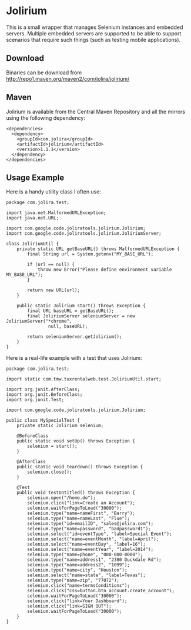 Jolirium
=================

This is a small wrapper that manages Selenium instances and embedded servers. Multiple 
embedded servers are supported to be able to support scenarios that require such things 
(such as testing mobile applications).

Download
---------

Binaries can be download from http://repo1.maven.org/maven2/com/jolira/jolirium/

Maven
--------

Jolirium is available from the Central Maven Repository and all the mirrors using the 
following dependency:

```
<dependencies>
  <dependency>
    <groupId>com.jolira</groupId>
    <artifactId>jolirium</artifactId>
    <version>1.1.1</version>
  </dependency>
</dependencies>
```

Usage Example
-------------------

Here is a handy utility class I often use:

```
package com.jolira.test;

import java.net.MalformedURLException;
import java.net.URL;

import com.google.code.joliratools.jolirium.Jolirium;
import com.google.code.joliratools.jolirium.JoliriumServer;

class JoliriumUtil {
	private static URL getBaseURL() throws MalformedURLException {
		final String url = System.getenv("MY_BASE_URL");

		if (url == null) {
			throw new Error("Please define environment variable MY_BASE_URL");
		}

		return new URL(url);
	}

	public static Jolirium start() throws Exception {
		final URL baseURL = getBaseURL();
		final JoliriumServer seleniumServer = new JoliriumServer("*chrome",
				null, baseURL);

		return seleniumServer.getJolirium();
	}
}
```

Here is a real-life example with a test that uses Jolirium:

```
package com.jolira.test;

import static com.tmw.tuxrentalweb.test.JoliriumUtil.start;

import org.junit.AfterClass;
import org.junit.BeforeClass;
import org.junit.Test;

import com.google.code.joliratools.jolirium.Jolirium;

public class MySpecialTest {
	private static Jolirium selenium;

	@BeforeClass
	public static void setUp() throws Exception {
		selenium = start();
	}

	@AfterClass
	public static void teardown() throws Exception {
		selenium.close();
	}

	@Test
	public void testUntitled() throws Exception {
		selenium.open("/home.do");
		selenium.click("link=Create an Account");
		selenium.waitForPageToLoad("30000");
		selenium.type("name=nameFirst", "Barry");
		selenium.type("name=nameLast", "Flue");
		selenium.type("id=emailID", "sales@jolira.com");
		selenium.type("name=password", "badpassword1");
		selenium.select("id=eventType", "label=Special Event");
		selenium.select("name=eventMonth", "label=April");
		selenium.select("name=eventDay", "label=16");
		selenium.select("name=eventYear", "label=2014");
		selenium.type("name=phone", "000-000-0000");
		selenium.type("name=address1", "2380 Duckdale Rd");
		selenium.type("name=address2", "1099");
		selenium.type("name=city", "Houston");
		selenium.select("name=state", "label=Texas");
		selenium.type("name=zip", "77072");
		selenium.click("name=termsConditions");
		selenium.click("css=button.btn_account.create_account");
		selenium.waitForPageToLoad("30000");
		selenium.click("link=Your Dashboard");
		selenium.click("link=SIGN OUT");
		selenium.waitForPageToLoad("30000");
	}
}
```


